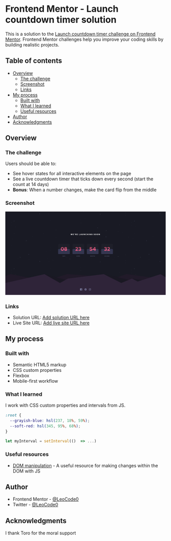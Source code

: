# Frontend Mentor - Launch countdown timer solution

This is a solution to the [Launch countdown timer challenge on Frontend Mentor](https://www.frontendmentor.io/challenges/launch-countdown-timer-N0XkGfyz-). Frontend Mentor challenges help you improve your coding skills by building realistic projects.

## Table of contents

- [Overview](#overview)
  - [The challenge](#the-challenge)
  - [Screenshot](#screenshot)
  - [Links](#links)
- [My process](#my-process)
  - [Built with](#built-with)
  - [What I learned](#what-i-learned)
  - [Useful resources](#useful-resources)
- [Author](#author)
- [Acknowledgments](#acknowledgments)

## Overview

### The challenge

Users should be able to:

- See hover states for all interactive elements on the page
- See a live countdown timer that ticks down every second (start the count at 14 days)
- **Bonus**: When a number changes, make the card flip from the middle

### Screenshot

![](./src/images/screenshot.png)

### Links

- Solution URL: [Add solution URL here](https://your-solution-url.com)
- Live Site URL: [Add live site URL here](https://your-live-site-url.com)

## My process

### Built with

- Semantic HTML5 markup
- CSS custom properties
- Flexbox
- Mobile-first workflow

### What I learned

I work with CSS custom properties and intervals from JS.

```css
:root {
  --grayish-blue: hsl(237, 18%, 59%);
  --soft-red: hsl(345, 95%, 68%);
}
```

```js
let myInterval = setInterval(()  => ...)
```

### Useful resources

- [DOM manipulation](https://platzi.com/clases/dom/) - A useful resource for making changes within the DOM with JS

## Author

- Frontend Mentor - [@LeoCode0](https://www.frontendmentor.io/profile/LeoCode0)
- Twitter - [@LeoCode0](https://www.twitter.com/LeoCode0)

## Acknowledgments

I thank Toro for the moral support
